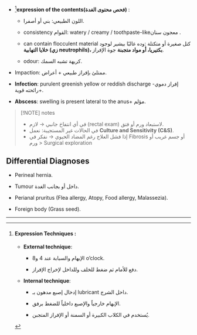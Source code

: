 - [^1]**expression of the contents(فحص محتوى الغدة)**  :
    
    - Iاللون الطبيعي: بني أو أصفر.
        
    - consistency القوام: watery / creamy / toothpaste-likeمعجون سنان .
        
    - can contain flocculent material
      كتل صغيرة أو متكتلة :وده غالبًا بيشير لوجود **خلايا التهابية (زي neutrophils)، بكتيريا، أو مواد متجبنة** جوة الإفراز.  
    - odour: كريهة تشبه السمك.
        
- Impaction:  ممتلئ بإفراز طبيعي + أعراض.
    
- **Infection**: purulent greenish yellow or reddish discharge -إفراز دموي +رائحته قوية.
    
- **Abscess**: swelling is present lateral to the anus+ مؤلم.


> [!NOTE] notes
>  - في أي انتفاخ جانبي → لازم  (rectal exam) لاستبعاد ورم أو فتق.
>  - في الحالات غير المستجيبة: نعمل **Culture and Sensitivity (C&S)**.
>  - إذا فشل العلاج رغم المضاد الحيوي → نفكر في Fibrosis أو جسم غريب أو ورم > Surgical exploration

## Differential Diagnoses

- Perineal hernia.
    
- Tumour داخل أو بجانب الغدة.
    
- Perianal pruritus (Flea allergy, Atopy, Food allergy, Malassezia).
    
- Foreign body (Grass seed).

---

[^1]: #### Expression Techniques :
	
	- **External technique**:
	    
	    - الإبهام والسبابة عند 4 و8 o’clock.
	        
	    - دفع للأمام ثم ضغط للخلف وللداخل لإخراج الإفراز.
	- **Internal technique**:
	    
	    - إدخال إصبع مدهون بـ lubricant داخل الشرج.
	        
	    - الإبهام خارجياً والإصبع داخلياً للضغط برفق.
	        
	    - يُستخدم في الكلاب الكبيرة أو السمنة أو الإفراز المتجبن.
